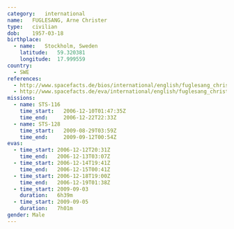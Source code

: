 ```yaml
---
category:	international
name:	FUGLESANG, Arne Christer
type:	civilian
dob:	1957-03-18
birthplace:
  - name:	Stockholm, Sweden
    latitude:	59.320381
    longitude:	17.999559
country:
  - SWE
references:
  - http://www.spacefacts.de/bios/international/english/fuglesang_christer.htm
  - http://www.spacefacts.de/eva/international/english/fuglesang_christer.htm
missions:
  - name: STS-116
    time_start:   2006-12-10T01:47:35Z
    time_end:     2006-12-22T22:33Z
  - name: STS-128
    time_start:   2009-08-29T03:59Z
    time_end:     2009-09-12T00:54Z
evas:
  - time_start: 2006-12-12T20:31Z
    time_end:   2006-12-13T03:07Z
  - time_start: 2006-12-14T19:41Z
    time_end:   2006-12-15T00:41Z
  - time_start: 2006-12-18T19:00Z
    time_end:   2006-12-19T01:38Z
  - time_start: 2009-09-03
    duration:   6h39m
  - time_start: 2009-09-05
    duration:   7h01m
gender:	Male
---
```

